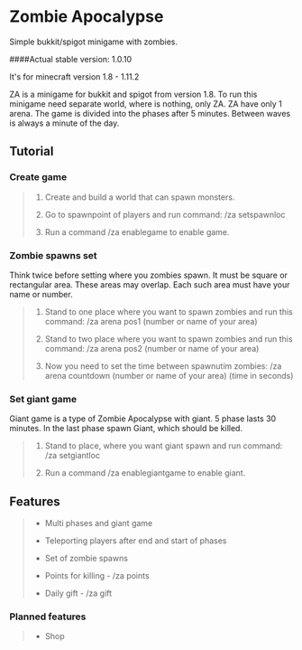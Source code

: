 # Zombie Apocalypse
Simple bukkit/spigot minigame with zombies.

####Actual stable version: 1.0.10

It's for minecraft version 1.8 - 1.11.2

ZA is a minigame for bukkit and spigot from version 1.8. To run this minigame need separate world, where is nothing, only ZA. ZA have only 1 arena. The game is divided into the phases after 5 minutes. Between waves is always a minute of the day.



## Tutorial

### Create game
> 1) Create and build a world that can spawn monsters. 
>
> 2) Go to spawnpoint of players and run command: /za setspawnloc 
>
> 3) Run a command /za enablegame to enable game. 

### Zombie spawns set
Think twice before setting where you zombies spawn. It must be square or rectangular area. These areas may overlap. Each such area must have your name or number. 
> 1) Stand to one place where you want to spawn zombies and run this command: /za arena pos1 (number or name of your area)
>
> 2) Stand to two place where you want to spawn zombies and run this command: /za arena pos2 (number or name of your area)
>
> 3) Now you need to set the time between spawnutím zombies: /za arena countdown (number or name of your area) (time in seconds)

### Set giant game
Giant game is a type of Zombie Apocalypse with giant. 5 phase lasts 30 minutes. In the last phase spawn Giant, which should be killed.
> 1) Stand to place, where you want giant spawn and run command: /za setgiantloc
>
> 2) Run a command /za enablegiantgame to enable giant.



## Features
> - Multi phases and giant game
>
> - Teleporting players after end and start of phases
>
> - Set of zombie spawns
>
> - Points for killing - /za points
>
> - Daily gift - /za gift

### Planned features
> - Shop

